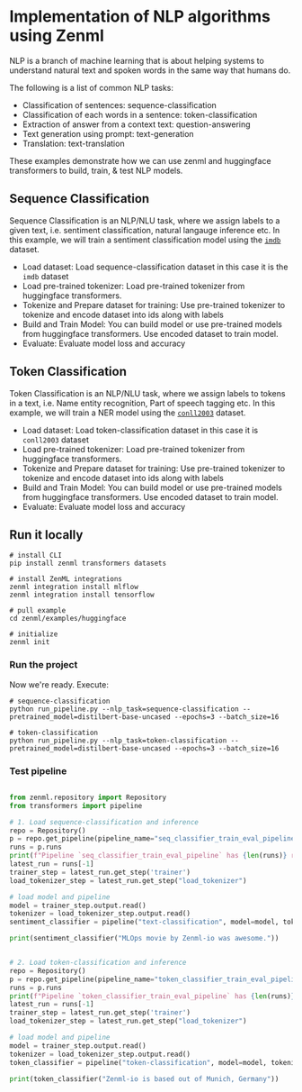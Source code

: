 # Implementation of NLP algorithms using Zenml

NLP is a branch of machine learning that is about helping systems to understand natural text and spoken words in the same way that humans do.

The following is a list of common NLP tasks:

- Classification of sentences: sequence-classification
- Classification of each words in a sentence: token-classification
- Extraction of answer from a context text: question-answering
- Text generation using prompt: text-generation
- Translation: text-translation

These examples demonstrate how we can use zenml and huggingface transformers to build, train, & test NLP models.

## Sequence Classification

Sequence Classification is an NLP/NLU task, where we assign labels to a given text, i.e. sentiment classification, natural langauge inference etc. In this example, we will train a sentiment classification model using the [`imdb`](https://www.kaggle.com/lakshmi25npathi/imdb-dataset-of-50k-movie-reviews) dataset.

- Load dataset: Load sequence-classification dataset in this case it is the `imdb` dataset
- Load pre-trained tokenizer: Load pre-trained tokenizer from huggingface transformers.
- Tokenize and Prepare dataset for training: Use pre-trained tokenizer to tokenize and encode dataset into ids along with labels
- Build and Train Model: You can build model or use pre-trained models from huggingface transformers. Use encoded dataset to train model.
- Evaluate: Evaluate model loss and accuracy


## Token Classification

Token Classification is an NLP/NLU task, where we assign labels to tokens in a text, i.e. Name entity recognition, Part of speech tagging etc. In this example, we will train a NER model using the [`conll2003`](https://huggingface.co/datasets/conll2003) dataset.

- Load dataset: Load token-classification dataset in this case it is `conll2003` dataset
- Load pre-trained tokenizer: Load pre-trained tokenizer from huggingface transformers.
- Tokenize and Prepare dataset for training: Use pre-trained tokenizer to tokenize and encode dataset into ids along with labels
- Build and Train Model: You can build model or use pre-trained models from huggingface transformers. Use encoded dataset to train model.
- Evaluate: Evaluate model loss and accuracy

## Run it locally

```shell
# install CLI
pip install zenml transformers datasets

# install ZenML integrations
zenml integration install mlflow
zenml integration install tensorflow

# pull example
cd zenml/examples/huggingface

# initialize
zenml init
```

### Run the project
Now we're ready. Execute:

```shell
# sequence-classification
python run_pipeline.py --nlp_task=sequence-classification --pretrained_model=distilbert-base-uncased --epochs=3 --batch_size=16

# token-classification
python run_pipeline.py --nlp_task=token-classification --pretrained_model=distilbert-base-uncased --epochs=3 --batch_size=16
```

### Test pipeline

```python

from zenml.repository import Repository
from transformers import pipeline

# 1. Load sequence-classification and inference
repo = Repository()
p = repo.get_pipeline(pipeline_name="seq_classifier_train_eval_pipeline")
runs = p.runs
print(f"Pipeline `seq_classifier_train_eval_pipeline` has {len(runs)} run(s)")
latest_run = runs[-1]
trainer_step = latest_run.get_step('trainer')
load_tokenizer_step = latest_run.get_step("load_tokenizer")

# load model and pipeline
model = trainer_step.output.read()
tokenizer = load_tokenizer_step.output.read()
sentiment_classifier = pipeline("text-classification", model=model, tokenizer=tokenizer)

print(sentiment_classifier("MLOps movie by Zenml-io was awesome."))


# 2. Load token-classification and inference
repo = Repository()
p = repo.get_pipeline(pipeline_name="token_classifier_train_eval_pipeline")
runs = p.runs
print(f"Pipeline `token_classifier_train_eval_pipeline` has {len(runs)} run(s)")
latest_run = runs[-1]
trainer_step = latest_run.get_step('trainer')
load_tokenizer_step = latest_run.get_step("load_tokenizer")

# load model and pipeline
model = trainer_step.output.read()
tokenizer = load_tokenizer_step.output.read()
token_classifier = pipeline("token-classification", model=model, tokenizer=tokenizer)

print(token_classifier("Zenml-io is based out of Munich, Germany"))
```